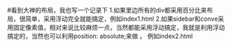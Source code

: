 #看到大神的布局，我也写一个记录下
1.如果里边所有的div都采用百分比来布局，很简单，采用浮动完全就能搞定，例如index1.html
2.如果sidebar和conve采用固定像素值，相对来说比较麻烦一点，当然都能采用浮动搞定，我就是利用浮动搞定的，当然也可以利用position: absolute;来做  。
例如index2.html
